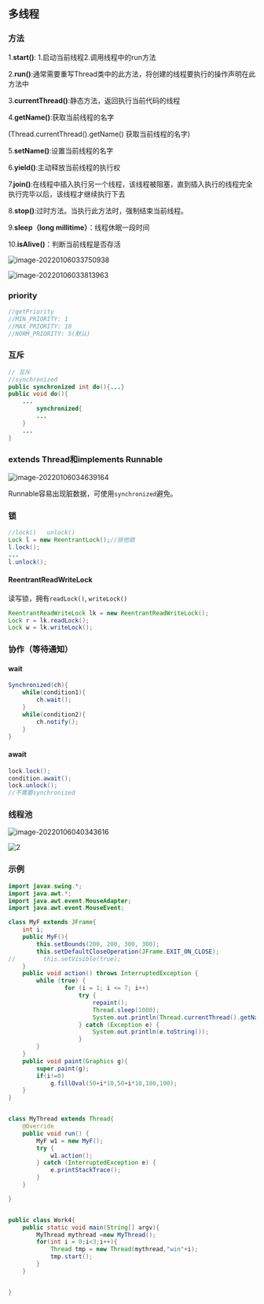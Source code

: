 ## 多线程

### 方法

1.**start()**:	1.启动当前线程2.调用线程中的run方法

2.**run()**:通常需要重写Thread类中的此方法，将创建的线程要执行的操作声明在此方法中

3.**currentThread()**:静态方法，返回执行当前代码的线程

4.**getName()**:获取当前线程的名字

(Thread.currentThread().getName()	获取当前线程的名字)

5.**setName()**:设置当前线程的名字

6.**yield()**:主动释放当前线程的执行权

7.**join()**:在线程中插入执行另一个线程，该线程被阻塞，直到插入执行的线程完全执行完毕以后，该线程才继续执行下去

8.**stop()**:过时方法。当执行此方法时，强制结束当前线程。

9.**sleep（long millitime）**：线程休眠一段时间

10.**isAlive()**：判断当前线程是否存活

![image-20220106033750938](https://cdn.jsdelivr.net/gh/yocosqamaq/PicGo/img/202201060337380.png)

![image-20220106033813963](https://cdn.jsdelivr.net/gh/yocosqamaq/PicGo/img/202201060338341.png)

### priority

```java
//getPriority
//MIN_PRIORITY: 1
//MAX_PRIORITY: 10
//NORM_PRIORITY: 5(默认)
```

### 互斥

```java
// 互斥
//synchronized
public synchronized int do(){...}
public void do(){
    ...
        synchronized{
        ...
    }
    ...
}
```

### extends Thread和implements Runnable

![image-20220106034639164](https://cdn.jsdelivr.net/gh/yocosqamaq/PicGo/img/202201060346686.png)

Runnable容易出现脏数据，可使用`synchronized`避免。

### 锁

```java
//lock()   unlock()
Lock l = new ReentrantLock();//排他锁
l.lock();
...
l.unlock();
```

#### ReentrantReadWriteLock

读写锁，拥有`readLock()`, `writeLock()`

```java
ReentrantReadWriteLock lk = new ReentrantReadWriteLock();
Lock r = lk.readLock();
Lock w = lk.writeLock();
```



### 协作（等待通知）

#### wait

```java
Synchronized(ch){
    while(condition1){
        ch.wait();
    }
    while(condition2){
        ch.notify();
    }
}
```

#### await

```java
lock.lock();
condition.await();
lock.unlock();
//不需要synchronized
```

### 线程池

![image-20220106040343616](https://cdn.jsdelivr.net/gh/yocosqamaq/PicGo/img/202201060403111.png)

![2](https://cdn.jsdelivr.net/gh/yocosqamaq/PicGo/img/202201060403111.png)





### 示例

```java
import javax.swing.*;
import java.awt.*;
import java.awt.event.MouseAdapter;
import java.awt.event.MouseEvent;

class MyF extends JFrame{
    int i;
    public MyF(){
        this.setBounds(200, 200, 300, 300);
        this.setDefaultCloseOperation(JFrame.EXIT_ON_CLOSE);
//        this.setVisible(true);
    }
    public void action() throws InterruptedException {
        while (true) {
                for (i = 1; i <= 7; i++)
                    try {
                        repaint();
                        Thread.sleep(1000);
                        System.out.println(Thread.currentThread().getName());
                    } catch (Exception e) {
                        System.out.println(e.toString());
                    }
        }
    }
    public void paint(Graphics g){
        super.paint(g);
        if(i!=0)
            g.fillOval(50+i*10,50+i*10,100,100);
    }
}


class MyThread extends Thread{
    @Override
    public void run() {
        MyF w1 = new MyF();
        try {
            w1.action();
        } catch (InterruptedException e) {
            e.printStackTrace();
        }
    }

}


public class Work4{
    public static void main(String[] argv){
        MyThread mythread =new MyThread();
        for(int i = 0;i<3;i++){
            Thread tmp = new Thread(mythread,"win"+i);
            tmp.start();
        }
    }


}

```





